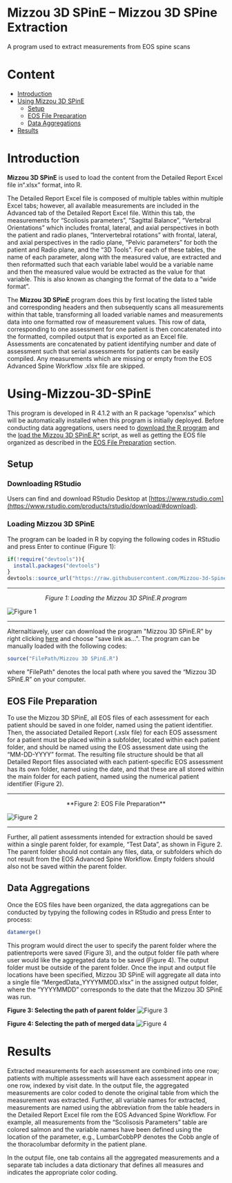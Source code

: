 # Mizzou 3D SPinE – Mizzou 3D SPine Extraction
A program used to extract measurements from EOS spine scans

# Content
- [Introduction](#Introduction)
- [Using Mizzou 3D SPinE](#Using-Mizzou-3D-SPinE)
  - [Setup](#Setup)
  - [EOS File Preparation](#EOS-File-Preparation)
  - [Data Aggregations](#Data-Aggregations)
- [Results](#Results)



# Introduction
**Mizzou 3D SPinE** is used to load the content from the  Detailed Report Excel file in“.xlsx” format, into R. 

The Detailed Report Excel file is composed of multiple tables within multiple Excel tabs; however, all available measurements are included in the Advanced tab of the Detailed Report Excel file.  Within this tab, the measurements for “Scoliosis parameters”, “Sagittal Balance”, “Vertebral Orientations” which includes frontal, lateral, and axial perspectives in both the patient and radio planes, “Intervertebral rotations” with frontal, lateral, and axial perspectives in the radio plane, “Pelvic parameters” for both the patient and Radio plane, and the “3D Tools”.  For each of these tables, the name of each parameter, along with the measured value, are extracted and then reformatted such that each variable label would be a variable name and then the measured value would be extracted as the value for that variable. This is also known as changing the format of the data to a “wide format”. 

The **Mizzou 3D SPinE** program does this by first locating the listed table and corresponding headers and then subsequently scans all measurements within that table, transforming all loaded variable names and measurements data into one formatted row of measurement values. This row of data, corresponding to one assessment for one patient is then concatenated into the formatted, compiled output that is exported as an Excel file. Assessments are concatenated by patient identifying number and date of assessment such that serial assessments for patients can be easily compiled. Any measurements which are missing or empty from the EOS Advanced Spine Workflow .xlsx file are skipped. 

# Using-Mizzou-3D-SPinE
This program is developed in R 4.1.2 with an R package “openxlsx” which will be automatically installed when this program is initially deployed. Before conducting data aggregations, users need to [download the R program](#Downloading-RStudio) and the [load the Mizzou 3D SPinE.R*](#Loading-Mizzou-3D-SPinE) script, as well as getting the EOS file organized as described in the [EOS File Preparation](#EOS-File-Preparation) section.

## Setup
### Downloading RStudio
Users can find and download RStudio Desktop at [https://www.rstudio.com](https://www.rstudio.com/products/rstudio/download/#download).

### Loading Mizzou 3D SPinE
The program can be loaded in R by copying the following codes in RStudio and press Enter to continue (Figure 1):
```r
if(!require("devtools")){
  install.packages("devtools")
}
devtools::source_url("https://raw.githubusercontent.com/Mizzou-3d-Spine/Mizzou-3d-Spine/main/Code/Mizzou%203D%20SPinE.R")
```

---
<p align="center">
    <em> Figure 1: Loading the Mizzou 3D SPinE.R program </em> 
</p>

![Figure 1](https://github.com/Mizzou-3d-Spine/Mizzou-3d-Spine/blob/main/Figure/Loading_Program.png)

---

Alternaltiavely, user can download the program "Mizzou 3D SPinE.R" by right clicking [here](https://raw.githubusercontent.com/Mizzou-3d-Spine/Mizzou-3d-Spine/main/Code/Mizzou%203D%20SPinE.R) and choose "save link as...". The program can be manually loaded with the following codes:
```r
source("FilePath/Mizzou 3D SPinE.R")
```
where "FilePath" denotes the local path where you saved the “Mizzou 3D SPinE.R” on your computer. 



## EOS File Preparation
To use the Mizzou 3D SPinE, all EOS files of each assessment for each patient should be saved in one folder, named using the patient identifier. Then, the associated Detailed Report (.xslx file) for each EOS assessment for a patient must be placed within a subfolder, located within each patient folder, and should be named using the EOS assessment date using the “MM-DD-YYYY” format. The resulting file structure should be that all Detailed Report files associated with each patient-specific EOS assessment has its own folder, named using the date, and that these are all stored within the main folder for each patient, named using the numerical patient identifier (Figure 2). 

---
<p align="center">
    **Figure 2: EOS File Preparation** 
</p>

![Figure 2](https://github.com/CastleLi/EOSDataExtraction/blob/main/Figure/Fig1.PNG)

---

Further, all patient assessments intended for extraction should be saved within a single parent folder, for example, “Test Data”, as shown in Figure 2.  The parent folder should not contain any files, data, or subfolders which do not result from the EOS Advanced Spine Workflow.  Empty folders should also not be saved within the parent folder. 

## Data Aggregations
Once the EOS files have been organized, the data aggregations can be conducted by typying the following codes in RStudio and press Enter to process:

```r
datamerge()
```

This program would direct the user to specify the parent folder where the patientreports were saved  (Figure 3), and the output folder file path where user would like the aggregated data to be saved (Figure 4). The output folder must be outside of the parent folder. Once the input and output file locations have been specified, Mizzou 3D SPinE  will aggregate all data into a single file “MergedData_YYYYMMDD.xlsx” in the assigned output folder, where the “YYYYMMDD” corresponds to the date that the Mizzou 3D SPinE was run.

**Figure 3: Selecting the path of parent folder**
![Figure 3](https://github.com/Mizzou-3d-Spine/Mizzou-3d-Spine/blob/main/Figure/Data_Aggregation_Input.PNG)

**Figure 4: Selecting the path of merged data**
![Figure 4](https://github.com/Mizzou-3d-Spine/Mizzou-3d-Spine/blob/main/Figure/Data_Aggregation_Output.PNG)



# Results
Extracted measurements for each assessment are combined into one row; patients with multiple assessments will have each assessment appear in one row, indexed by visit date. In the output file, the aggregated measurements are color coded to denote the original table from which the measurement was extracted. Further, all variable names for extracted, measurements are named using the abbreviation from the table headers in the Detailed Report Excel file rom the EOS Advanced Spine Workflow. For example, all measurements from the “Scolisosis Parameters” table are colored salmon and the variable names have been defined using the location of the parameter, e.g., LumbarCobbPP denotes the Cobb angle of the thoracolumbar deformity in the patient plane. 

In the output file, one tab contains all the aggregated measurements and a separate tab includes a data dictionary that defines all measures and indicates the appropriate color coding. 


